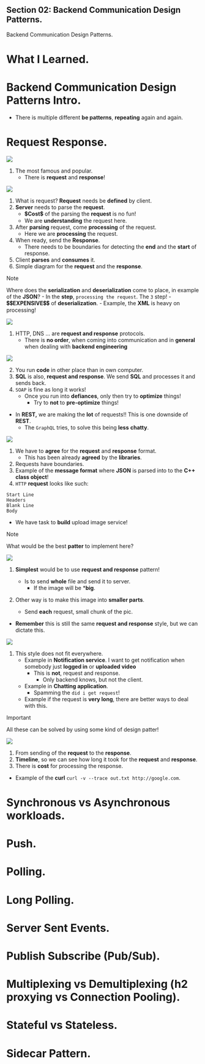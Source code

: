 ## Section 02: Backend Communication Design Patterns.

Backend Communication Design Patterns.

# What I Learned.

# Backend Communication Design Patterns Intro.  

- There is multiple different **be patterns**, **repeating** again and again. 

# Request Response.  

<img id="back end egineer" src="requestAndReponse.PNG" >

1. The most famous and popular.
    - There is **request** and **response**!

<img id="back end egineer" src="requestAndResponseModel.PNG" >

1. What is request? **Request** needs be **defined** by client.
2. **Server** needs to parse the **request**.
    - 💲**Cost**💲 of the parsing the **request** is no fun!
    - We are **understanding** the request here.
3. After **parsing** request, come **processing** of the request.
    - Here we are **processing** the request.
4. When ready, send the **Response**.
    - There needs to be boundaries for detecting the **end** and the **start** of response.
5. Client **parses** and **consumes** it.
6. Simple diagram for the **request** and the **response**.

> [!NOTE]
> Where does the **serialization** and **deserialization** come to place, in example of the **JSON**?
    - In the **step**, `processing the request`. The `3` step!
        - 💲💲**EXPENSIVE**💲💲 of **deserialization**.
            - Example, the **XML** is heavy on processing!

<img id="back end egineer" src="whereAreTheseUsed.PNG" >

1. HTTP, DNS ... are **request and response** protocols.    
    - There is **no order**, when coming into communication and in **general** when dealing with **backend engineering**

<img id="back end egineer" src="thereIsNoLineInBeEngineering.jpeg" >

2. You run **code** in other place than in own computer.  
3. **SQL** is also, **request and response**. We send **SQL** and processes it and sends back.
4. `SOAP` is fine as long it works! 
    - Once you run into **defiances**, only then try to **optimize** things!
        - Try to **not** to **pre-optimize** things! 
- In **REST,** we are making the **lot** of requests!! This is one downside of **REST**.
    - The `GraphQL` tries, to solve this being **less** **chatty**.

<img id="back end egineer" src="anotomyOfRequestAndResponse.PNG" >

1. We have to **agree** for the **request** and **response** format.
    - This has been already **agreed** by the **libraries**.
2. Requests have boundaries.
3. Example of the **message format** where **JSON** is parsed into to the **C++** **class object**!
4. `HTTP` **request** looks like such:
```
Start Line
Headers
Blank Line
Body
```

- We have task to **build** upload image service!
    
> [!NOTE]
> What would be the best **patter** to implement here?

<img id="back end egineer" src="buildingUploadImageService.PNG" >

1. **Simplest** would be to use **request and response** pattern! 
    - Is to send **whole** file and send it to server.
        - If the image will be ***big**.

2. Other way is to make this image into **smaller parts**.
    - Send **each** request, small chunk of the pic.

- **Remember** this is still the same **request and response** style, but we can dictate this.

<img id="back end egineer" src="doesNotWorkAnywhere.PNG" >

1. This style does not fit everywhere.
    - Example in **Notification service**. I want to get notification when somebody just **logged in** or **uploaded video**
        - This is **not**, request and response.
            - Only backend knows, but not the client.
    - Example in **Chatting application**.
        - Spamming the `did i get request`!
    - Example if the request is **very long**, there are better ways to deal with this.

> [!IMPORTANT]  
> All these can be solved by using some kind of design patter!

<img id="back end egineer" src="requestAndResponseHandshakes.PNG" >

1. From sending of the **request** to the **response**.
2. **Timeline**, so we can see how long it took for the **request** and **response**.
3. There is **cost** for processing the response.


- Example of the **curl** `curl -v --trace out.txt http://google.com`.
# Synchronous vs Asynchronous workloads.  

# Push.  

# Polling.  

# Long Polling.  

# Server Sent Events.  

# Publish Subscribe (Pub/Sub).  

# Multiplexing vs Demultiplexing (h2 proxying vs Connection Pooling).  

# Stateful vs Stateless.  

# Sidecar Pattern.  
